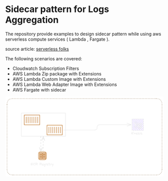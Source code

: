 # Sidecar pattern for Logs Aggregation

The repository provide examples to design sidecar pattern while using aws serverless compute services ( Lambda , Fargate ).

source article: [serverless folks](https://serverlessfolks.com/sidecar-pattern-in-serverless-design)


The following scenarios are covered:

- Cloudwatch Subscription Filters
- AWS Lambda Zip package with Extensions
- AWS Lambda Custom Image with Extensions
- AWS Lambda Web Adapter Image with Extensions
- AWS Fargate with sidecar

![alt text](./assets/image.png)
